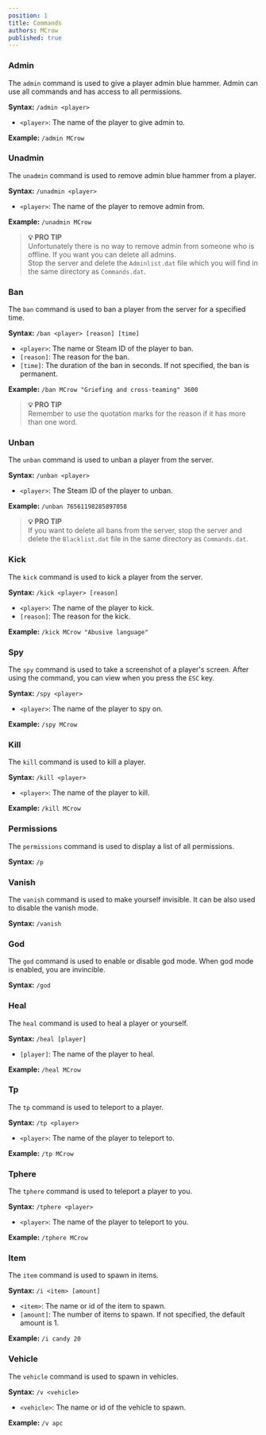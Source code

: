 ```yaml
---
position: 1
title: Commands
authors: MCrow
published: true
---
```


### Admin
The `admin` command is used to give a player admin blue hammer. Admin can use all commands and has access to all permissions.

**Syntax:** `/admin <player>`
- `<player>`: The name of the player to give admin to.

**Example:** `/admin MCrow`

### Unadmin
The `unadmin` command is used to remove admin blue hammer from a player.

**Syntax:** `/unadmin <player>`
- `<player>`: The name of the player to remove admin from.

**Example:** `/unadmin MCrow`

> **💡 PRO TIP**  
> Unfortunately there is no way to remove admin from someone who is offline. If you want you can delete all admins.  
Stop the server and delete the `Adminlist.dat` file which you will find in the same directory as `Commands.dat`.

### Ban
The `ban` command is used to ban a player from the server for a specified time.  

**Syntax:** `/ban <player> [reason] [time]`
- `<player>`: The name or Steam ID of the player to ban.
- `[reason]`: The reason for the ban.
- `[time]`: The duration of the ban in seconds. If not specified, the ban is permanent.

**Example:** `/ban MCrow "Griefing and cross-teaming" 3600`

> **💡 PRO TIP**  
> Remember to use the quotation marks for the reason if it has more than one word.

### Unban
The `unban` command is used to unban a player from the server. 

**Syntax:** `/unban <player>`
- `<player>`: The Steam ID of the player to unban.

**Example:** `/unban 76561198285897058`

> **💡 PRO TIP**  
> If you want to delete all bans from the server, stop the server and delete the `Blacklist.dat` file in the same directory as `Commands.dat`.

### Kick
The `kick` command is used to kick a player from the server.

**Syntax:** `/kick <player> [reason]`
- `<player>`: The name of the player to kick.
- `[reason]`: The reason for the kick.

**Example:** `/kick MCrow "Abusive language"`

### Spy
The `spy` command is used to take a screenshot of a player's screen. After using the command, you can view when you press the `ESC` key.

**Syntax:** `/spy <player>`
- `<player>`: The name of the player to spy on.

**Example:** `/spy MCrow`

### Kill
The `kill` command is used to kill a player.

**Syntax:** `/kill <player>`
- `<player>`: The name of the player to kill.

**Example:** `/kill MCrow`

### Permissions
The `permissions` command is used to display a list of all permissions.

**Syntax:** `/p`

### Vanish
The `vanish` command is used to make yourself invisible. It can be also used to disable the vanish mode.

**Syntax:** `/vanish`

### God
The `god` command is used to enable or disable god mode. When god mode is enabled, you are invincible.

**Syntax:** `/god`

### Heal
The `heal` command is used to heal a player or yourself.

**Syntax:** `/heal [player]`
- `[player]`: The name of the player to heal.

**Example:** `/heal MCrow`

### Tp
The `tp` command is used to teleport to a player.

**Syntax:** `/tp <player>`
- `<player>`: The name of the player to teleport to.

**Example:** `/tp MCrow`

### Tphere
The `tphere` command is used to teleport a player to you.

**Syntax:** `/tphere <player>`
- `<player>`: The name of the player to teleport to you.

**Example:** `/tphere MCrow`

### Item
The `item` command is used to spawn in items.

**Syntax:** `/i <item> [amount]`
- `<item>`: The name or id of the item to spawn.
- `[amount]`: The number of items to spawn. If not specified, the default amount is 1.

**Example:** `/i candy 20`

### Vehicle
The `vehicle` command is used to spawn in vehicles.

**Syntax:** `/v <vehicle>`
- `<vehicle>`: The name or id of the vehicle to spawn.

**Example:** `/v apc`
